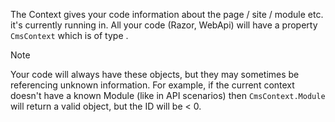 ﻿---
uid: ToSic.Sxc.Context
summary: Context information for the current request / scenario. 
---

The Context gives your code information about the page / site / module etc. it's currently running in. All your code (Razor, WebApi) will have a property `CmsContext` which is of type [](xref:ToSic.Sxc.Context.ICmsContext).

> [!NOTE]
> Your code will always have these objects, but they may sometimes be referencing unknown information. 
> For example, if the current context doesn't have a known Module (like in API scenarios) 
> then `CmsContext.Module` will return a valid object, but the ID will be < 0. 
